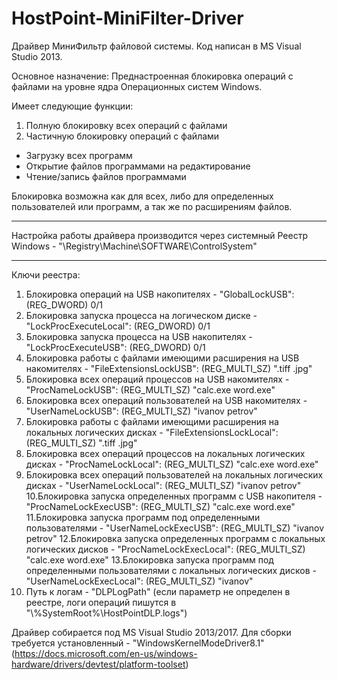 # HostPoint-MiniFilter-Driver
Драйвер МиниФильтр файловой системы.
Код написан в MS Visual Studio 2013.

Основное назначение:
Преднастроенная блокировка операций с файлами на уровне ядра Операционных систем Windows.

Имеет следующие функции:
1. Полную блокировку всех операций с файлами
2. Частичную блокировку операций с файлами
- Загрузку всех программ
- Открытие файлов программами на редактирование
- Чтение/запись файлов программами

Блокировка возможна как для всех, либо для определенных пользователей или программ, а так же по расширениям файлов.
________________________________________________________________________________________________________________________
Настройка работы драйвера производится через системный Реестр Windows - "\\Registry\\Machine\\SOFTWARE\\ControlSystem"
________________________________________________________________________________________________________________________
Ключи реестра:
1. Блокировка операций на USB накопителях - "GlobalLockUSB": (REG_DWORD) 0/1
2. Блокировка запуска процесса на логическом диске - "LockProcExecuteLocal": (REG_DWORD) 0/1
3. Блокировка запуска процесса на USB накопителях - "LockProcExecuteUSB": (REG_DWORD) 0/1
4. Блокировка работы с файлами имеющими расширения на USB накомителях - "FileExtensionsLockUSB": (REG_MULTI_SZ) ".tiff .jpg"
5. Блокировка всех операций процессов на USB накомителях - "ProcNameLockUSB": (REG_MULTI_SZ) "calc.exe word.exe"
6. Блокировка всех операций пользователей на USB накомителях - "UserNameLockUSB": (REG_MULTI_SZ) "ivanov petrov"
7. Блокировка работы с файлами имеющими расширения на локальных логических дисках - "FileExtensionsLockLocal": (REG_MULTI_SZ) ".tiff .jpg"
8. Блокировка всех операций процессов на локальных логических дисках - "ProcNameLockLocal": (REG_MULTI_SZ) "calc.exe word.exe"
9. Блокировка всех операций пользователей на локальных логических дисках - "UserNameLockLocal": (REG_MULTI_SZ) "ivanov petrov"
10.Блокировка запуска определенных программ с USB накопителя - "ProcNameLockExecUSB": (REG_MULTI_SZ) "calc.exe word.exe"
11.Блокировка запуска программ под определенными пользователями - "UserNameLockExecUSB": (REG_MULTI_SZ) "ivanov petrov"
12.Блокировка запуска определенных программ с локальных логических дисков - "ProcNameLockExecLocal": (REG_MULTI_SZ) "calc.exe word.exe"
13.Блокировка запуска программ под определенными пользователями с локальных логических дисков - "UserNameLockExecLocal": (REG_MULTI_SZ) "ivanov"
14. Путь к логам - "DLPLogPath" (если параметр не определен в реестре, логи операций пишутся в "\\%SystemRoot%\\HostPointDLP.logs")

Драйвер собирается под MS Visual Studio 2013/2017.
Для сборки требуется установленный - "WindowsKernelModeDriver8.1" (https://docs.microsoft.com/en-us/windows-hardware/drivers/devtest/platform-toolset)
